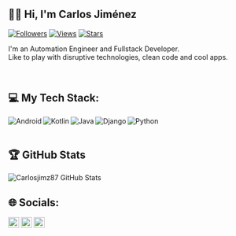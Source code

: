 ## 🙋‍♂️ Hi, I'm Carlos Jiménez

[![Followers](https://img.shields.io/github/followers/carlosjimz87?color=3279a8&label=Followers&logo=github&logoColor=3279a8)](https://github.com/carlosjimz87?tab=followers)
[![Views](https://komarev.com/ghpvc/?username=carlosjimz87&color=3279a8&label=Views&logo=github&logoColor=3279a8)](https://github.com/carlosjimz87)
[![Stars](https://img.shields.io/github/stars/carlosjimz87?color=3279a8&label=Stars&logo=github&logoColor=3279a8)](https://github.com/carlosjimz87)

I'm an Automation Engineer and Fullstack Developer. <br/> Like to play with disruptive technologies, clean code and cool apps.

<br />

## 💻 My Tech Stack:


[<img align="left" alt="Android" src="https://img.shields.io/badge/Android-3DDC84?style=for-the-badge&logo=android&logoColor=white" />]()
[<img align="left" alt="Kotlin"  src="https://img.shields.io/badge/kotlin-%230095D5.svg?style=for-the-badge&logo=kotlin&logoColor=white" />]()
[<img align="left" alt="Java" src="https://img.shields.io/badge/java-%23ED8B00.svg?style=for-the-badge&logo=java&logoColor=white" />]()
[<img align="left" alt="Django" src="https://img.shields.io/badge/django-%23092E20.svg?style=for-the-badge&logo=django&logoColor=white" />]()
[<img align="left" alt="Python" src="https://img.shields.io/badge/python-%2314354C.svg?style=for-the-badge&logo=python&logoColor=white" />]()
  
<br /><br />
  
  
## 🏆 GitHub Stats

<img alt="Carlosjimz87 GitHub Stats" src="https://github-readme-stats-sakujes.vercel.app/api?username=carlosjimz87&show_icons=true&hide_title=false&title_color=FFFFFFa&text_color=FFFFFF&bg_color=110,000000,000000&icon_color=28ce60&include_all_commits=true&hide_border=true" />

## 🌐 Socials:

 [<img alt="Linkedin" target="_blank" width="22px" src="https://cdn.jsdelivr.net/npm/simple-icons@v3/icons/linkedin.svg" />](https://www.linkedin.com/in/carlosjimz/) 
 [<img alt="Twitter" target="_blank" width="22px" src="https://cdn.jsdelivr.net/npm/simple-icons@v3/icons/twitter.svg" />](https://twitter.com/carlosjimz87) 
 [<img alt="Email" width="22px" src="https://cdn.jsdelivr.net/npm/simple-icons@v3/icons/gmail.svg" />](mailto:carlosjimz87@gmail.com) 
